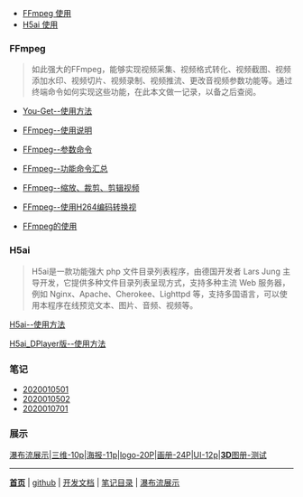 
- [FFmpeg 使用](#ffmpeg的使用)
- [H5ai 使用](#h5ai)


### FFmpeg

> 如此强大的FFmpeg，能够实现视频采集、视频格式转化、视频截图、视频添加水印、视频切片、视频录制、视频推流、更改音视频参数功能等。通过终端命令如何实现这些功能，在此本文做一记录，以备之后查阅。

- [You-Get--使用方法](文章/You-Get使用方法.markdown)

- [FFmpeg--使用说明](文章/FFmpeg使用说明.markdown)

- [FFmpeg--参数命令](文章/FFmpeg参数命令.markdown)

- [FFmpeg--功能命令汇总](文章/FFmpeg功能命令汇总.markdown)

- [FFmpeg--缩放、裁剪、剪辑视频](文章/ffmpeg缩放、裁剪、剪辑视频.markdown)

- [FFmpeg--使用H264编码转换视](文章/FFmpeg使用H264编码转换视.markdown)

- [FFmpeg的使用](文章/FFmpeg的使用.markdown)

### H5ai

> H5ai是一款功能强大 php 文件目录列表程序，由德国开发者 Lars Jung 主导开发，它提供多种文件目录列表呈现方式，支持多种主流 Web 服务器，例如 Nginx、Apache、Cherokee、Lighttpd 等，支持多国语言，可以使用本程序在线预览文本、图片、音频、视频等。

[H5ai--使用方法](文章/H5ai.markdown)

[H5ai_DPlayer版--使用方法](文章/h5ai-DPlayer版.markdown)

### 笔记

- [2020010501](文章/2020010501.markdown)
- [2020010502](文章/2020010502.markdown)
- [2020010701](文章/20200107.markdown)

### 展示

[瀑布流展示](瀑布流.md)|[三维-10p](文章/平衡车-动动三维.markdown)|[海报-11p](文章/产品海报[11p].markdown)|[logo-20P](文章/金融logo[20P].markdown)|[画册-24P](文章/植保无人机画册[24P].markdown)|[UI-12p](文章/UI.markdown)|[**3D**图册-测试](文章/3D旋转.markdown)


------
[**首页**](https://wk6111.github.io/6111/)  |  [github](https://github.com/wk6111)  |  [开发文档](https://guides.github.com/features/mastering-markdown/)  |  [笔记目录](笔记目录.markdown)  |  [瀑布流展示](瀑布流.md)
